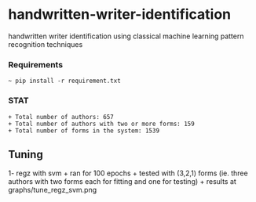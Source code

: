 # handwritten-writer-identification
handwritten writer identification using classical machine learning pattern recognition techniques 

### Requirements
    ~ pip install -r requirement.txt 

### STAT
    + Total number of authors: 657
    + Total number of authors with two or more forms: 159
    + Total number of forms in the system: 1539

## Tuning

1- regz with svm
    + ran for 100 epochs
    + tested with (3,2,1) forms (ie. three authors with two forms each for fitting and one for testing)
    + results at graphs/tune_regz_svm.png